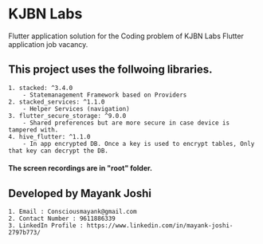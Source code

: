 
# KJBN Labs

Flutter application solution for the Coding problem of KJBN Labs Flutter application job vacancy.

## This project uses the follwoing libraries.

    1. stacked: ^3.4.0
        - Statemanagement Framework based on Providers
    2. stacked_services: ^1.1.0
        - Helper Services (navigation)
    3. flutter_secure_storage: ^9.0.0
        - Shared preferences but are more secure in case device is tampered with.
    4. hive_flutter: ^1.1.0
        - In app encrypted DB. Once a key is used to encrypt tables, Only that key can decrypt the DB.

#### The screen recordings are in "root" folder.

## Developed by Mayank Joshi
    1. Email : Consciousmayank@gmail.com
    2. Contact Number : 9611886339
    3. LinkedIn Profile : https://www.linkedin.com/in/mayank-joshi-2797b773/


